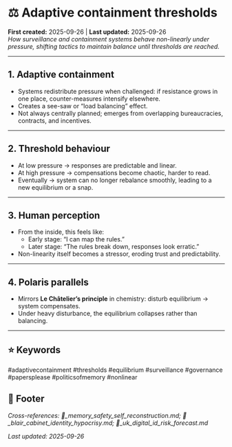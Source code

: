 # ⚖️ Adaptive containment thresholds  
**First created:** 2025-09-26 | **Last updated:** 2025-09-26  
*How surveillance and containment systems behave non-linearly under pressure, shifting tactics to maintain balance until thresholds are reached.*  

---

## 1. Adaptive containment  
- Systems redistribute pressure when challenged: if resistance grows in one place, counter-measures intensify elsewhere.  
- Creates a see-saw or “load balancing” effect.  
- Not always centrally planned; emerges from overlapping bureaucracies, contracts, and incentives.  

---

## 2. Threshold behaviour  
- At low pressure → responses are predictable and linear.  
- At high pressure → compensations become chaotic, harder to read.  
- Eventually → system can no longer rebalance smoothly, leading to a new equilibrium or a snap.  

---

## 3. Human perception  
- From the inside, this feels like:  
  - Early stage: “I can map the rules.”  
  - Later stage: “The rules break down, responses look erratic.”  
- Non-linearity itself becomes a stressor, eroding trust and predictability.  

---

## 4. Polaris parallels  
- Mirrors **Le Châtelier’s principle** in chemistry: disturb equilibrium → system compensates.  
- Under heavy disturbance, the equilibrium collapses rather than balancing.  

---

## ⭐ Keywords  
#adaptivecontainment #thresholds #equilibrium #surveillance #governance #papersplease #politicsofmemory #nonlinear  

## 🏮 Footer  
*Cross-references: 🧠_memory_safety_self_reconstruction.md; 🤹_blair_cabinet_identity_hypocrisy.md; 🔮_uk_digital_id_risk_forecast.md*  

_Last updated: 2025-09-26_  

